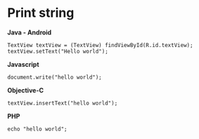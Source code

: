 # Print string

**Java - Android**
```
TextView textView = (TextView) findViewById(R.id.textView);
textView.setText("Hello world");
```

**Javascript**
```
document.write("hello world");
```

**Objective-C**
```
textView.insertText("hello world");
```

**PHP**
```
echo "hello world";
```
